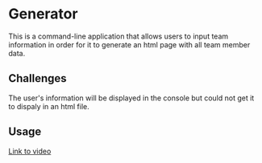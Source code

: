 # Generator
This is a command-line application that allows users to input team information in order for it to generate an html page with all team member data.

## Challenges
The user's information will be displayed in the console but could not get it to dispaly in an html file.


## Usage
[Link to video](https://drive.google.com/file/d/18NgCYXi9M-FtA2FqX9xRtBIRroarF2tc/view)


